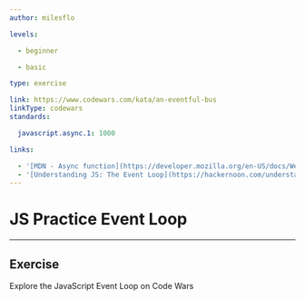 ```yaml
---
author: milesflo

levels:

  - beginner

  - basic

type: exercise

link: https://www.codewars.com/kata/an-eventful-bus
linkType: codewars
standards:

  javascript.async.1: 1000

links:

  - '[MDN - Async function](https://developer.mozilla.org/en-US/docs/Web/JavaScript/Reference/Statements/async_function)'
  - '[Understanding JS: The Event Loop](https://hackernoon.com/understanding-js-the-event-loop-959beae3ac40?gi=92e32e488afb)'
---
```


# JS Practice Event Loop

---
## Exercise

Explore the JavaScript Event Loop on Code Wars
